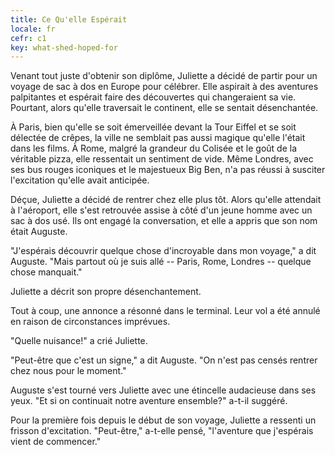 ```yaml
---
title: Ce Qu'elle Espérait
locale: fr
cefr: c1
key: what-shed-hoped-for
---
```


Venant tout juste d'obtenir son diplôme, Juliette a décidé de partir pour un voyage de sac à dos en Europe pour célébrer. Elle aspirait à des aventures palpitantes et espérait faire des découvertes qui changeraient sa vie. Pourtant, alors qu'elle traversait le continent, elle se sentait désenchantée.

À Paris, bien qu'elle se soit émerveillée devant la Tour Eiffel et se soit délectée de crêpes, la ville ne semblait pas aussi magique qu'elle l'était dans les films. À Rome, malgré la grandeur du Colisée et le goût de la véritable pizza, elle ressentait un sentiment de vide. Même Londres, avec ses bus rouges iconiques et le majestueux Big Ben, n'a pas réussi à susciter l'excitation qu'elle avait anticipée.

Déçue, Juliette a décidé de rentrer chez elle plus tôt. Alors qu'elle attendait à l'aéroport, elle s'est retrouvée assise à côté d'un jeune homme avec un sac à dos usé. Ils ont engagé la conversation, et elle a appris que son nom était Auguste.

"J'espérais découvrir quelque chose d'incroyable dans mon voyage," a dit Auguste. "Mais partout où je suis allé -- Paris, Rome, Londres -- quelque chose manquait."

Juliette a décrit son propre désenchantement.

Tout à coup, une annonce a résonné dans le terminal. Leur vol a été annulé en raison de circonstances imprévues.

"Quelle nuisance!" a crié Juliette.

"Peut-être que c'est un signe," a dit Auguste. "On n'est pas censés rentrer chez nous pour le moment."

Auguste s'est tourné vers Juliette avec une étincelle audacieuse dans ses yeux. "Et si on continuait notre aventure ensemble?" a-t-il suggéré.

Pour la première fois depuis le début de son voyage, Juliette a ressenti un frisson d'excitation. "Peut-être," a-t-elle pensé, "l'aventure que j'espérais vient de commencer."